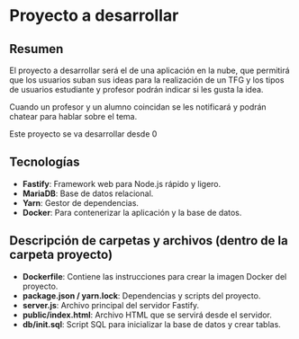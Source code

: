 # Proyecto a desarrollar

## Resumen
El proyecto a desarrollar será el de una aplicación en la nube, que permitirá que los usuarios suban sus ideas 
para la realización de un TFG y los tipos de usuarios estudiante y profesor podrán indicar si les gusta la idea.

Cuando un profesor y un alumno coincidan se les notificará y podrán chatear para hablar sobre el tema.

Este proyecto se va desarrollar desde 0

## Tecnologías

- **Fastify**: Framework web para Node.js rápido y ligero.  
- **MariaDB**: Base de datos relacional.  
- **Yarn**: Gestor de dependencias.  
- **Docker**: Para contenerizar la aplicación y la base de datos. 

## Descripción de carpetas y archivos (dentro de la carpeta proyecto)

- **Dockerfile**: Contiene las instrucciones para crear la imagen Docker del proyecto.  
- **package.json / yarn.lock**: Dependencias y scripts del proyecto.  
- **server.js**: Archivo principal del servidor Fastify.  
- **public/index.html**: Archivo HTML que se servirá desde el servidor.  
- **db/init.sql**: Script SQL para inicializar la base de datos y crear tablas.
